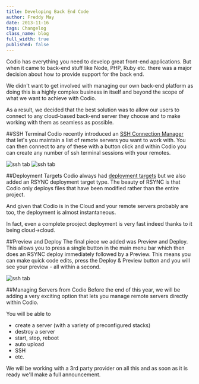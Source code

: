 ```yaml
---
title: Developing Back End Code
author: Freddy May
date: 2013-11-16
tags: Changelog
class_name: blog
full_width: true
published: false
---
```


Codio has everything you need to develop great front-end applications. But when it came to back-end stuff like Node, PHP, Ruby etc. there was a major decision about how to provide support for the back end.

We didn't want to get involved with managing our own back-end platform as doing this is a highly complex business in itself and beyond the scope of what we want to achieve with Codio.

As a result, we decided that the best solution was to allow our users to connect to any cloud-based back-end server they choose and to make working with them as seamless as possible.

##SSH Terminal
Codio recently introduced an [SSH Connection Manager](/docs/ssh/ssh-manager/) that let's you maintain a list of remote servers you want to work with. You can then connect to any of these with a button click and within Codio you can create any number of ssh terminal sessions with your remotes.

![ssh tab](/img/blog/ssh-tab.png) ![ssh tab](/img/blog/ssh-connection-list.png)

##Deployment Targets
Codio always had [deployment targets]() but we also added an RSYNC deployment target type. The beauty of RSYNC is that Codio only deploys files that have been modified rather than the entire project. 

And given that Codio is in the Cloud and your remote servers probably are too, the deployment is almost instantaneous.

In fact, even a complete prooject deployment is very fast indeed thanks to it being cloud->cloud.

##Preview and Deploy
The final piece we added was Preview and Deploy. This allows you to press a single button in the main menu bar which then does an RSYNC deploy immediately followed by a Preview. This means you can make quick code edits, press the Deploy & Preview button and you will see your preview - all within a second.

![ssh tab](/img/blog/deploy-preview-1.png)

##Managing Servers from Codio
Before the end of this year, we will be adding a very exciting option that lets you manage remote servers directly within Codio.

You will be able to

- create a server (with a variety of preconfigured stacks)
- destroy a server
- start, stop, reboot
- auto upload
- SSH
- etc.

We will be working with a 3rd party provider on all this and as soon as it is ready we'll make a full announcement.




